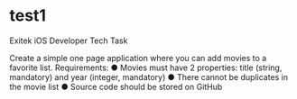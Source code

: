 # test1
Exitek iOS Developer Tech Task

Create a simple one page application where you can add movies to a favorite list.
Requirements:
● Movies must have 2 properties: title (string, mandatory) and year (integer,
mandatory)
● There cannot be duplicates in the movie list
● Source code should be stored on GitHub
